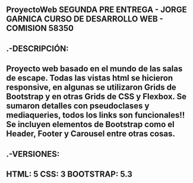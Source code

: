 ProyectoWeb
SEGUNDA PRE ENTREGA - JORGE GARNICA
CURSO DE DESARROLLO WEB - COMISION 58350
----------------------------------------
.-DESCRIPCIÓN:
--------------
Proyecto web basado en el mundo de las salas de escape. Todas las vistas html se hicieron responsive, en algunas se utilizaron Grids de Bootstrap y en otras Grids de CSS y Flexbox.
Se sumaron detalles con pseudoclases y mediaqueries, todos los links son funcionales!!
Se incluyen elementos de Bootstrap como el Header, Footer y Carousel entre otras cosas.
----------------------------------------
.-VERSIONES:
------------
HTML: 5
CSS: 3
BOOTSTRAP: 5.3
----------------------------------------
